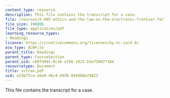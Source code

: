 ```yaml
---
content_type: resource
description: This file contains the transcript for a case.
file: /courses/6-805-ethics-and-the-law-on-the-electronic-frontier-fall-2005/e25b77cea6a946c44458849d68e29823_sctran.pdf
file_size: 190806
file_type: application/pdf
learning_resource_types:
- Readings
license: https://creativecommons.org/licenses/by-nc-sa/4.0/
ocw_type: OCWFile
parent_title: Readings
parent_type: CourseSection
parent_uid: c807d991-0c36-a7b6-1022-b5e758877384
resourcetype: Document
title: sctran.pdf
uid: e25b77ce-a6a9-46c4-4458-849d68e29823
---
```

This file contains the transcript for a case.